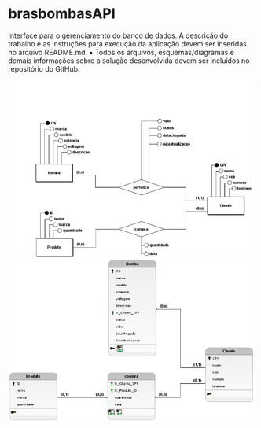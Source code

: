 # brasbombasAPI
Interface para o gerenciamento do banco de dados.
A descrição do trabalho e as instruções para execução da aplicação devem ser 
inseridas no arquivo README.md. 
• Todos os arquivos, esquemas/diagramas e demais informações sobre a solução 
desenvolvida devem ser incluídos no repositório do GitHub. 

<img src = "Diagramas/Brasbombasconceitual.png" width="500px">      <img src = "Diagramas/Brasbombaslogico.png" width="500px">
